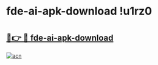 # fde-ai-apk-download !u1rz0

# <h2><a href="https://fs89fp.esa.edu.pl?title=fde-ai-apk-download&ref=u1rz0">🔗👉 🔴 fde-ai-apk-download</a></h2>

[![acn](https://github.com/user-attachments/assets/0f9c940e-d8b0-45ae-aac7-cd30a18b3e1c)](https://fs89fp.esa.edu.pl?title=fde-ai-apk-download&ref=u1rz0)

